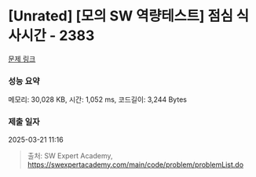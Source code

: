 # [Unrated] [모의 SW 역량테스트] 점심 식사시간 - 2383 

[문제 링크](https://swexpertacademy.com/main/code/problem/problemDetail.do?contestProbId=AV5-BEE6AK0DFAVl) 

### 성능 요약

메모리: 30,028 KB, 시간: 1,052 ms, 코드길이: 3,244 Bytes

### 제출 일자

2025-03-21 11:16



> 출처: SW Expert Academy, https://swexpertacademy.com/main/code/problem/problemList.do